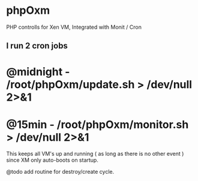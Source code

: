 phpOxm
======

PHP controlls for Xen VM, Integrated with Monit / Cron




I run 2 cron jobs
--------------------
  # @midnight - /root/phpOxm/update.sh > /dev/null 2>&1 
  # @15min  - /root/phpOxm/monitor.sh > /dev/null 2>&1 




This keeps all VM's up and running ( as long as there is no other event ) since XM only auto-boots on startup.



@todo add routine for destroy/create cycle.
